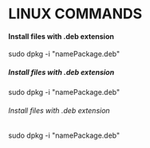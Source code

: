 # LINUX COMMANDS

#### Install files with .deb extension
sudo dpkg -i "namePackage.deb"

##### Install files with .deb extension
sudo dpkg -i "namePackage.deb"

###### Install files with .deb extension
sudo dpkg -i "namePackage.deb"
